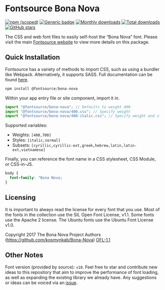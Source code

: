 # Fontsource Bona Nova

[![npm (scoped)](https://img.shields.io/npm/v/@fontsource/bona-nova?color=brightgreen)](https://www.npmjs.com/package/@fontsource/bona-nova) [![Generic badge](https://img.shields.io/badge/fontsource-passing-brightgreen)](https://github.com/fontsource/fontsource) [![Monthly downloads](https://badgen.net/npm/dm/@fontsource/bona-nova)](https://github.com/fontsource/fontsource) [![Total downloads](https://badgen.net/npm/dt/@fontsource/bona-nova)](https://github.com/fontsource/fontsource) [![GitHub stars](https://img.shields.io/github/stars/fontsource/fontsource.svg?style=social&label=Star)](https://github.com/fontsource/fontsource/stargazers)

The CSS and web font files to easily self-host the “Bona Nova” font. Please visit the main [Fontsource website](https://fontsource.org/fonts/bona-nova) to view more details on this package.

## Quick Installation

Fontsource has a variety of methods to import CSS, such as using a bundler like Webpack. Alternatively, it supports SASS. Full documentation can be found [here](https://fontsource.org/docs/getting-started/introduction).

```javascript
npm install @fontsource/bona-nova
```

Within your app entry file or site component, import it in.

```javascript
import "@fontsource/bona-nova"; // Defaults to weight 400
import "@fontsource/bona-nova/400.css"; // Specify weight
import "@fontsource/bona-nova/400-italic.css"; // Specify weight and style

```

Supported variables:
- Weights: `[400,700]`
- Styles: `[italic,normal]`
- Subsets: `[cyrillic,cyrillic-ext,greek,hebrew,latin,latin-ext,vietnamese]`

Finally, you can reference the font name in a CSS stylesheet, CSS Module, or CSS-in-JS.

```css
body {
  font-family: "Bona Nova;
}
```

## Licensing
It is important to always read the license for every font that you use.
Most of the fonts in the collection use the SIL Open Font License, v1.1. Some fonts use the Apache 2 license. The Ubuntu fonts use the Ubuntu Font License v1.0.

Copyright 2017 The Bona Nova Project Authors (https://github.com/kosmynkab/Bona-Nova)
[OFL-1.1](http://scripts.sil.org/OFL)

## Other Notes
Font version (provided by source): `v10`.
Feel free to star and contribute new ideas to this repository that aim to improve the performance of font loading, as well as expanding the existing library we already have. Any suggestions or ideas can be voiced via an [issue](https://github.com/fontsource/fontsource/issues).